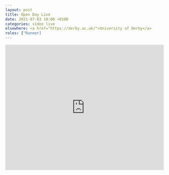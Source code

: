 ```yaml
---
layout: post
title: Open Day Live
date: 2021-07-03 10:00 +0100
categories: video live
elsewhere: <a href="https://derby.ac.uk/">University of Derby</a>
roles: ["Runner]
---
```


<iframe width="100%" height="400em" src="https://www.youtube.com/embed/p7dvk2PXA6E" frameborder="0" allow="accelerometer; autoplay; clipboard-write; encrypted-media; gyroscope; picture-in-picture" allowfullscreen></iframe>
